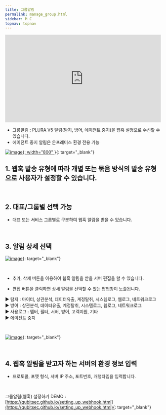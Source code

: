 ```yaml
---
title: 그룹알림
permalink: manage_group.html
sidebar: M_C
topnav: topnav
---
```


<style>.embed-container { position: relative; padding-bottom: 56.25%; height: 0; overflow: hidden; max-width: 100%; } .embed-container iframe, .embed-container object, .embed-container embed { position: absolute; top: 0; left: 0; width: 100%; height: 100%; }</style><div class='embed-container'><iframe src='https://www.youtube.com/embed/BJZZMEvrl-Y' frameborder='0' allowfullscreen></iframe></div>

- 그룹알림 : PLURA V5 알림(탐지, 방어, 에이전트 중지)을 웹훅 설정으로 수신할 수 있습니다.
- 에이전트 중지 알림은 온프레미스 환경 전용 기능 

[![image](/docs/images/Manual/common/manage/group/1.png){: width="800" }](/docs/images/Manual/common/manage/group/1.png){: target="_blank"}
<br />

## 1. 웹훅 발송 유형에 따라 개별 또는 묶음 방식의 발송 유형으로 사용자가 설정할 수 있습니다.

<br />

## 2. 대표/그룹별 선택 가능
- 대표 또는 서비스 그룹별로 구분하여 웹훅  알림을 받을 수 있습니다.

<br />

## 3. 알림 상세 선택

[![image](/docs/images/Manual/common/manage/group/2.png)](/docs/images/Manual/common/manage/group/2.png){: target="_blank"}

<br />

- 추가, 삭제 버튼을 이용하여 웹훅 알림을 받을 서버 편집을 할 수 있습니다.

- 편집 버튼을 클릭하면 상세 알림을 선택할 수 있는 팝업창이 노출됩니다.

▶ 탐지 : 마이터, 상관분석, 데이터유출, 계정탈취, 시스템로그, 웹로그, 네트워크로그   
▶ 방어 : 상관분석, 데이터유출, 계정탈취, 시스템로그, 웹로그, 네트워크로그   
▶ 사용로그 : 멤버, 필터, 서버, 방어, 고객지원, 기타   
▶ 에이전트 중지

<br />

[![image](/docs/images/Manual/common/manage/group/3.png)](/docs/images/Manual/common/manage/group/3.png){: target="_blank"}

<br />

## 4. 웹훅 알림을 받고자 하는 서버의 환경 정보 입력
- 프로토콜, 포맷 형식, 서버 IP 주소, 포트번호, 개행타입을 입력합니다.

<br />

그룹알림(웹훅) 설정하기 DEMO : [https://qubitsec.github.io/setting_up_webhook.html](https://qubitsec.github.io/setting_up_webhook.html){: target="_blank"}